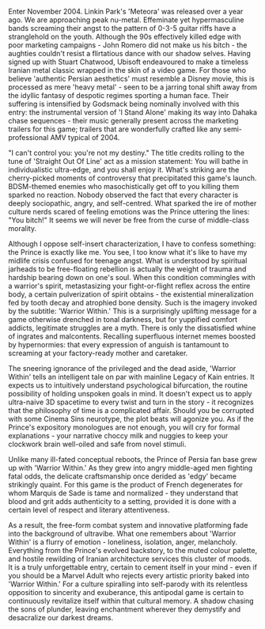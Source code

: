 Enter November 2004. Linkin Park's 'Meteora' was released over a year ago. We are approaching peak nu-metal. Effeminate yet hypermasculine bands screaming their angst to the pattern of 0-3-5 guitar riffs have a stranglehold on the youth. Although the 90s effectively killed edge with poor marketing campaigns - John Romero did not make us his bitch - the aughties couldn't resist a flirtatious dance with our shadow selves. Having signed up with Stuart Chatwood, Ubisoft endeavoured to make a timeless Iranian metal classic wrapped in the skin of a video game. For those who believe 'authentic Persian aesthetics' must resemble a Disney movie, this is processed as mere 'heavy metal' - seen to be a jarring tonal shift away from the idyllic fantasy of despotic regimes sporting a human face. Their suffering is intensified by Godsmack being nominally involved with this entry: the instrumental version of 'I Stand Alone' making its way into Dahaka chase sequences - their music generally present across the marketing trailers for this game; trailers that are wonderfully crafted like any semi-professional AMV typical of 2004.

"I can't control you: you're not my destiny." The title credits rolling to the tune of 'Straight Out Of Line' act as a mission statement: You will bathe in individualistic ultra-edge, and you shall enjoy it. What's striking are the cherry-picked moments of controversy that precipitated this game's launch. BDSM-themed enemies who masochistically get off to you killing them sparked no reaction. Nobody observed the fact that every character is deeply sociopathic, angry, and self-centred. What sparked the ire of mother culture nerds scared of feeling emotions was the Prince uttering the lines: "You bitch!" It seems we will never be free from the curse of middle-class morality.

Although I oppose self-insert characterization, I have to confess something: the Prince is exactly like me. You see, I too know what it's like to have my midlife crisis confused for teenage angst. What is understood by spiritual jarheads to be free-floating rebellion is actually the weight of trauma and hardship bearing down on one's soul. When this condition commingles with a warrior's spirit, metastasizing your fight-or-flight reflex across the entire body, a certain pulverization of spirit obtains - the existential mineralization fed by tooth decay and atrophied bone density. Such is the imagery invoked by the subtitle: 'Warrior Within.' This is a surprisingly uplifting message for a game otherwise drenched in tonal darkness, but for yuppified comfort addicts, legitimate struggles are a myth. There is only the dissatisfied whine of ingrates and malcontents. Recalling superfluous internet memes boosted by hypernormies: that every expression of anguish is tantamount to screaming at your factory-ready mother and caretaker.

The sneering ignorance of the privileged and the dead aside, 'Warrior Within' tells an intelligent tale on par with mainline Legacy of Kain entries. It expects us to intuitively understand psychological bifurcation, the routine possibility of holding unspoken goals in mind. It doesn't expect us to apply ultra-naive 3D spacetime to every twist and turn in the story - it recognizes that the philosophy of time is a complicated affair. Should you be corrupted with some Cinema Sins neurotype, the plot beats will agonize you. As if the Prince's expository monologues are not enough, you will cry for formal explanations - your narrative choccy milk and nuggies to keep your clockwork brain well-oiled and safe from novel stimuli.

Unlike many ill-fated conceptual reboots, the Prince of Persia fan base grew up with 'Warrior Within.' As they grew into angry middle-aged men fighting fatal odds, the delicate craftsmanship once derided as 'edgy' became strikingly quaint. For this game is the product of French degenerates for whom Marquis de Sade is tame and normalized - they understand that blood and grit adds authenticity to a setting, provided it is done with a certain level of respect and literary attentiveness.

As a result, the free-form combat system and innovative platforming fade into the background of ultravibe. What one remembers about 'Warrior Within' is a flurry of emotion - loneliness, isolation, anger, melancholy. Everything from the Prince's evolved backstory, to the muted colour palette, and hostile rewilding of Iranian architecture services this cluster of moods. It is a truly unforgettable entry, certain to cement itself in your mind - even if you should be a Marvel Adult who rejects every artistic priority baked into 'Warrior Within.' For a culture spiralling into self-parody with its relentless opposition to sincerity and exuberance, this antipodal game is certain to continuously revitalize itself within that cultural memory. A shadow chasing the sons of plunder, leaving enchantment wherever they demystify and desacralize our darkest dreams.
